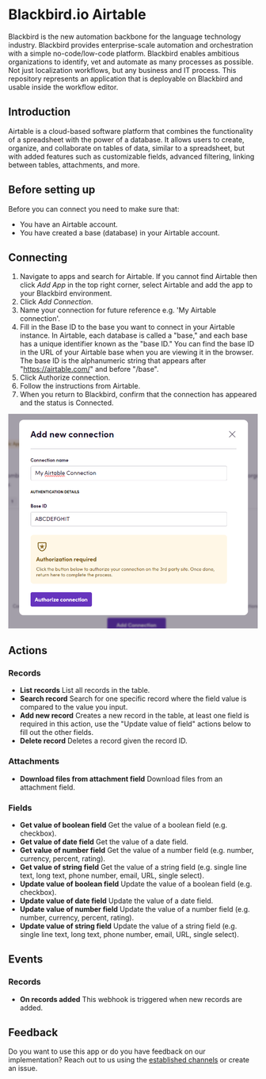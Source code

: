 # Blackbird.io Airtable

Blackbird is the new automation backbone for the language technology industry. Blackbird provides enterprise-scale automation and orchestration with a simple no-code/low-code platform. Blackbird enables ambitious organizations to identify, vet and automate as many processes as possible. Not just localization workflows, but any business and IT process. This repository represents an application that is deployable on Blackbird and usable inside the workflow editor.

## Introduction

<!-- begin docs -->

Airtable is a cloud-based software platform that combines the functionality of a spreadsheet with the power of a database. It allows users to create, organize, and collaborate on tables of data, similar to a spreadsheet, but with added features such as customizable fields, advanced filtering, linking between tables, attachments, and more.

## Before setting up

Before you can connect you need to make sure that:

- You have an Airtable account.
- You have created a base (database) in your Airtable account.

## Connecting

1. Navigate to apps and search for Airtable. If you cannot find Airtable then click _Add App_ in the top right corner, select Airtable and add the app to your Blackbird environment.
2. Click _Add Connection_.
3. Name your connection for future reference e.g. 'My Airtable connection'.
4. Fill in the Base ID to the base you want to connect in your Airtable instance. In Airtable, each database is called a "base," and each base has a unique identifier known as the "base ID." You can find the base ID in the URL of your Airtable base when you are viewing it in the browser. The base ID is the alphanumeric string that appears after "https://airtable.com/" and before "/base".
5. Click Authorize connection.
6. Follow the instructions from Airtable.
7. When you return to Blackbird, confirm that the connection has appeared and the status is Connected.

![AirtableBlackbirdConnection](image/README/AirtableBlackbirdConnection.png)

## Actions

### Records

- **List records** List all records in the table.
- **Search record** Search for one specific record where the field value is compared to the value you input.
- **Add new record** Creates a new record in the table, at least one field is required in this action, use the "Update value of field" actions below to fill out the other fields.
- **Delete record** Deletes a record given the record ID.

### Attachments

- **Download files from attachment field** Download files from an attachment field.

### Fields

- **Get value of boolean field** Get the value of a boolean field (e.g. checkbox).
- **Get value of date field** Get the value of a date field.
- **Get value of number field** Get the value of a number field (e.g. number, currency, percent, rating).
- **Get value of string field** Get the value of a string field (e.g. single line text, long text, phone number, email, URL, single select).
- **Update value of boolean field** Update the value of a boolean field (e.g. checkbox).
- **Update value of date field** Update the value of a date field.
- **Update value of number field** Update the value of a number field (e.g. number, currency, percent, rating).
- **Update value of string field** Update the value of a string field (e.g. single line text, long text, phone number, email, URL, single select).

## Events

### Records

- **On records added** This webhook is triggered when new records are added.

## Feedback

Do you want to use this app or do you have feedback on our implementation? Reach out to us using the [established channels](https://www.blackbird.io/) or create an issue.

<!-- end docs -->
